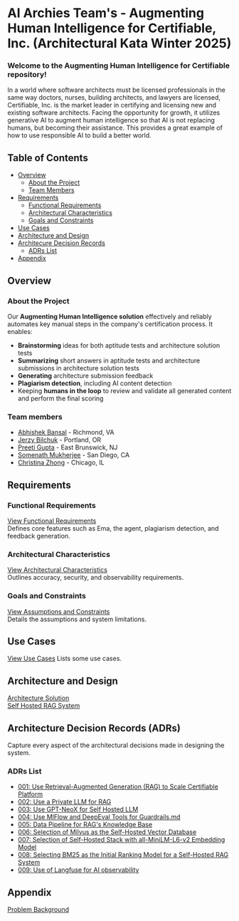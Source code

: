 # **AI Archies Team's - Augmenting Human Intelligence for Certifiable, Inc. (Architectural Kata Winter 2025)**

### Welcome to the Augmenting Human Intelligence for Certifiable repository!

In a world where software architects must be licensed professionals in the same way doctors, nurses, building architects, and lawyers are licensed, Certifiable, Inc. is the market leader in certifying and licensing new and existing software architects.  Facing the opportunity for growth, it utilizes generative AI to augment human intelligence so that AI is not replacing humans, but becoming their assistance. This provides a great example of how to use responsible AI to build a better world.

## **Table of Contents**

- [Overview](#overview)
  - [About the Project](#about-the-project)
  - [Team Members](#team-members)
- [Requirements](#requirements)
  - [Functional Requirements](#functional-requirements)
  - [Architectural Characteristics](#architectural-characteristics)
  - [Goals and Constraints](#assumptions-and-constraints)
- [Use Cases](#use-cases)
- [Architecture and Design](#architecture-and-design)
- [Architecure Decision Records](#architecture-decision-records-adrs)
  - [ADRs List](#adrs-list) 
- [Appendix](#appendix)

## **Overview**

### **About the Project**

Our **Augmenting Human Intelligence solution** effectively and reliably automates key manual steps in the company's certification process. It enables:

- **Brainstorming** ideas for both aptitude tests and architecture solution tests
- **Summarizing** short answers in aptitude tests and architecture submissions in architecture solution tests
- **Generating** architecture submission feedback
- **Plagiarism detection**, including AI content detection
- Keeping **humans in the loop** to review and validate all generated content and perform the final scoring

### **Team members**

* [Abhishek Bansal](https://www.linkedin.com/in/bansala/) - Richmond, VA
* [Jerzy Bilchuk](https://www.linkedin.com/in/jerzybilchuk/) - Portland, OR
* [Preeti Gupta](https://www.linkedin.com/in/pep/) - East Brunswick, NJ
* [Somenath Mukherjee](https://www.linkedin.com/in/somenathmukherjee/) - San Diego, CA
* [Christina Zhong](https://www.linkedin.com/in/zhongchristina/) - Chicago, IL

## **Requirements** 

### Functional Requirements
[View Functional Requirements](1.Requirements/01_Functional_Requirements.md)  
Defines core features such as Ema, the agent, plagiarism detection, and feedback generation.

### Architectural Characteristics
[View Architectural Characteristics](1.Requirements/02_Architectural_Characteristics.md)  
Outlines accuracy, security, and observability requirements.

### Goals and Constraints
[View Assumptions and Constraints](1.Requirements/03_Assumption_and_Constraints.md)  
Details the assumptions and system limitations.

## **Use Cases**
[View Use Cases](2.Features/Use_Cases.md)
Lists some use cases.

## **Architecture and Design**
[Architecture Solution](3.Architecture_Design/solution_architecture.md)\
[Self Hosted RAG System](3.Architecture_Design/Justification.md)

## **Architecture Decision Records (ADRs)** 

Capture every aspect of the architectural decisions made in designing the system.

### ADRs List

- [001: Use Retrieval-Augmented Generation (RAG) to Scale Certifiable Platform](4.ADRs/001_Use_Retrieval-Augmented_Generation(RAG)_to_Scale_Certifiable_Platform.md)
- [002: Use a Private LLM for RAG](4.ADRs/002_Use_a_Private_LLM_for_RAG.md)
- [003: Use GPT-NeoX for Self Hosted LLM](4.ADRs/003_Use_GPT-NeoX_for_Self_Hosted_LLM.md)
- [004: Use MlFlow and DeepEval Tools for Guardrails.md](4.ADRs/004_Use_MlFlow_and_DeepEval_Tools_for_Guardrails.md)
- [005: Data Pipeline for RAG's Knowledge Base](4.ADRs/005_Data_Pipeline_for_RAG's_Knowledge_Base.md)
- [006: Selection of Milvus as the Self-Hosted Vector Database](4.ADRs/006_Use_Milvus_for_Self_Hosted_Vector_Database.md)
- [007: Selection of Self-Hosted Stack with all-MiniLM-L6-v2 Embedding Model](4.ADRs/007_Use_All-MiniLM-L6-v2_for_Self_Hosted_Embedding_Model.md)
- [008: Selecting BM25 as the Initial Ranking Model for a Self-Hosted RAG System](4.ADRs/008_Use_BM25_as_the_Initial_Ranking_Model.md)
- [009: Use of Langfuse for AI observability](4.ADRs/009_Use_LangFuse_for_Observability_Evaluation_and_Prompt_Management.md)
 
## **Appendix**

[Problem Background](5.Problem_Statement/problem_statement.md)

